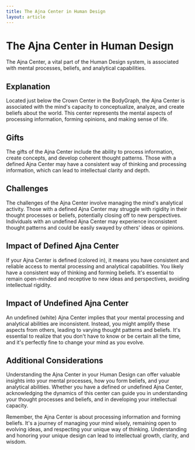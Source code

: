 ```yaml
---
title: The Ajna Center in Human Design
layout: article
---
```

# The Ajna Center in Human Design

The Ajna Center, a vital part of the Human Design system, is associated with mental processes, beliefs, and analytical capabilities.

## Explanation

Located just below the Crown Center in the BodyGraph, the Ajna Center is associated with the mind's capacity to conceptualize, analyze, and create beliefs about the world. This center represents the mental aspects of processing information, forming opinions, and making sense of life.

## Gifts

The gifts of the Ajna Center include the ability to process information, create concepts, and develop coherent thought patterns. Those with a defined Ajna Center may have a consistent way of thinking and processing information, which can lead to intellectual clarity and depth.

## Challenges

The challenges of the Ajna Center involve managing the mind's analytical activity. Those with a defined Ajna Center may struggle with rigidity in their thought processes or beliefs, potentially closing off to new perspectives. Individuals with an undefined Ajna Center may experience inconsistent thought patterns and could be easily swayed by others' ideas or opinions.

## Impact of Defined Ajna Center

If your Ajna Center is defined (colored in), it means you have consistent and reliable access to mental processing and analytical capabilities. You likely have a consistent way of thinking and forming beliefs. It's essential to remain open-minded and receptive to new ideas and perspectives, avoiding intellectual rigidity.

## Impact of Undefined Ajna Center

An undefined (white) Ajna Center implies that your mental processing and analytical abilities are inconsistent. Instead, you might amplify these aspects from others, leading to varying thought patterns and beliefs. It's essential to realize that you don't have to know or be certain all the time, and it's perfectly fine to change your mind as you evolve.

## Additional Considerations

Understanding the Ajna Center in your Human Design can offer valuable insights into your mental processes, how you form beliefs, and your analytical abilities. Whether you have a defined or undefined Ajna Center, acknowledging the dynamics of this center can guide you in understanding your thought processes and beliefs, and in developing your intellectual capacity.

Remember, the Ajna Center is about processing information and forming beliefs. It's a journey of managing your mind wisely, remaining open to evolving ideas, and respecting your unique way of thinking. Understanding and honoring your unique design can lead to intellectual growth, clarity, and wisdom.